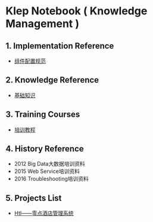 # Klep Notebook \( Knowledge Management \)

## 1. Implementation Reference

* [组件配置规范](/environment/specifications/21component-spec.md)

## 2. Knowledge Reference

* [基础知识](/reference/basic-knowledge.md)

## 3. Training Courses

* [培训教程](/training-courses/web-service-training.md)

## 4. History Reference

* 2012 Big Data大数据培训资料
* 2015 Web Service培训资料
* 2016 Troubleshooting培训资料

## 5. Projects List

* [Htl——零点酒店管理系统](/projects/hotel-system.md)




